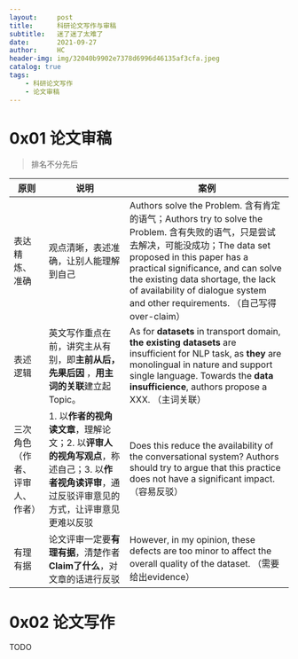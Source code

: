 ```yaml
---
layout:     post
title:      科研论文写作与审稿
subtitle:   迷了迷了太难了
date:       2021-09-27
author:     HC
header-img: img/32040b9902e7378d6996d46135af3cfa.jpeg
catalog: true
tags:
    - 科研论文写作
    - 论文审稿
---
```




# 0x01 论文审稿

> 排名不分先后

| 原则                           | 说明                                                         | 案例                                                         |
| ------------------------------ | ------------------------------------------------------------ | ------------------------------------------------------------ |
| 表达精炼、准确                 | 观点清晰，表述准确，让别人能理解到自己                       | Authors solve the Problem. 含有肯定的语气；Authors try to solve the Problem. 含有失败的语气，只是尝试去解决，可能没成功；The data set proposed in this paper has a practical significance, and can solve the existing data shortage, the lack of availability of dialogue system and other requirements. （自己写得over-claim） |
| 表述逻辑                       | 英文写作重点在前，讲究主从有别，即**主前从后，先果后因** ，**用主词的关联**建立起Topic。 | As for **datasets** in transport domain, **the existing datasets** are insufficient for NLP task, as **they** are monolingual in nature and support single language. Towards the **data insufficience**, authors propose a XXX. （主词关联） |
| 三次角色（作者、评审人、作者） | 1. 以**作者的视角读文章**，理解论文；2. 以**评审人的视角写观点**，称述自己；3. 以**作者视角读评审**，通过反驳评审意见的方式，让评审意见更难以反驳 | Does this reduce the availability of the conversational system? Authors should try to argue that this practice does not have a significant impact. （容易反驳） |
| 有理有据                       | 论文评审一定要**有理有据**，清楚作者**Claim了什么**，对文章的话进行反驳 | However, in my opinion, these defects are too minor to affect the overall quality of the dataset. （需要给出evidence） |



# 0x02 论文写作

TODO

